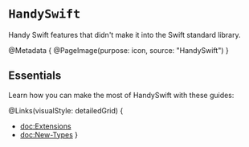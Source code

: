 # ``HandySwift``

Handy Swift features that didn't make it into the Swift standard library.

@Metadata {
   @PageImage(purpose: icon, source: "HandySwift")
}

## Essentials

Learn how you can make the most of HandySwift with these guides:

@Links(visualStyle: detailedGrid) {
   - <doc:Extensions>
   - <doc:New-Types>
}
